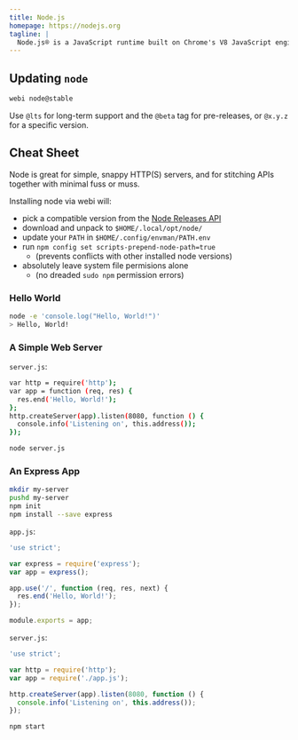 ```yaml
---
title: Node.js
homepage: https://nodejs.org
tagline: |
  Node.js® is a JavaScript runtime built on Chrome's V8 JavaScript engine.
---
```


## Updating `node`

```bash
webi node@stable
```

Use `@lts` for long-term support and the `@beta` tag for pre-releases, or
`@x.y.z` for a specific version.

## Cheat Sheet

Node is great for simple, snappy HTTP(S) servers, and for stitching APIs
together with minimal fuss or muss.

Installing node via webi will:

- pick a compatible version from the
  [Node Releases API](https://nodejs.org/dist/index.tab)
- download and unpack to `$HOME/.local/opt/node/`
- update your `PATH` in `$HOME/.config/envman/PATH.env`
- run `npm config set scripts-prepend-node-path=true`
  - (prevents conflicts with other installed node versions)
- absolutely leave system file permisions alone
  - (no dreaded `sudo npm` permission errors)

### Hello World

```bash
node -e 'console.log("Hello, World!")'
> Hello, World!
```

### A Simple Web Server

`server.js`:

```bash
var http = require('http');
var app = function (req, res) {
  res.end('Hello, World!');
};
http.createServer(app).listen(8080, function () {
  console.info('Listening on', this.address());
});
```

```bash
node server.js
```

### An Express App

```bash
mkdir my-server
pushd my-server
npm init
npm install --save express
```

`app.js`:

```js
'use strict';

var express = require('express');
var app = express();

app.use('/', function (req, res, next) {
  res.end('Hello, World!');
});

module.exports = app;
```

`server.js`:

```js
'use strict';

var http = require('http');
var app = require('./app.js');

http.createServer(app).listen(8080, function () {
  console.info('Listening on', this.address());
});
```

```bash
npm start
```
